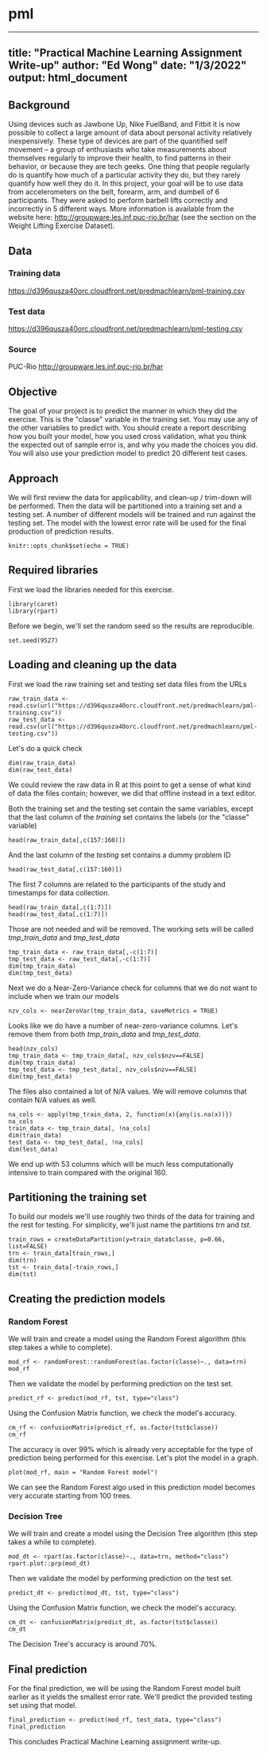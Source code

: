 # pml
---
title: "Practical Machine Learning Assignment Write-up"
author: "Ed Wong"
date: "1/3/2022"
output: html_document
---


## Background

Using devices such as Jawbone Up, Nike FuelBand, and Fitbit it is now possible to collect a large amount of data about personal activity relatively inexpensively. These type of devices are part of the quantified self movement – a group of enthusiasts who take measurements about themselves regularly to improve their health, to find patterns in their behavior, or because they are tech geeks. One thing that people regularly do is quantify how much of a particular activity they do, but they rarely quantify how well they do it. In this project, your goal will be to use data from accelerometers on the belt, forearm, arm, and dumbell of 6 participants. They were asked to perform barbell lifts correctly and incorrectly in 5 different ways. More information is available from the website here: http://groupware.les.inf.puc-rio.br/har (see the section on the Weight Lifting Exercise Dataset). 

## Data 

### Training data 

https://d396qusza40orc.cloudfront.net/predmachlearn/pml-training.csv

### Test data

https://d396qusza40orc.cloudfront.net/predmachlearn/pml-testing.csv

### Source

PUC-Rio http://groupware.les.inf.puc-rio.br/har

## Objective 

The goal of your project is to predict the manner in which they did the exercise. This is the "classe" variable in the training set. You may use any of the other variables to predict with. You should create a report describing how you built your model, how you used cross validation, what you think the expected out of sample error is, and why you made the choices you did. You will also use your prediction model to predict 20 different test cases. 

## Approach

We will first review the data for applicability, and clean-up / trim-down will be performed.  Then the data will be partitioned into a training set and a testing set.  A number of different models will be trained and run against the testing set.  The model with the lowest error rate will be used for the final production of prediction results.


```{r setup, include=FALSE}
knitr::opts_chunk$set(echo = TRUE)
```

## Required libraries

First we load the libraries needed for this exercise.

```{r}
library(caret)
library(rpart)
```

Before we begin, we'll set the random seed so the results are reproducible.

```{r}
set.seed(9527)
```

## Loading and cleaning up the data

First we load the raw training set and testing set data files from the URLs

```{r}
raw_train_data <- read.csv(url("https://d396qusza40orc.cloudfront.net/predmachlearn/pml-training.csv"))
raw_test_data <- read.csv(url("https://d396qusza40orc.cloudfront.net/predmachlearn/pml-testing.csv"))
```

Let's do a quick check

```{r}
dim(raw_train_data)
dim(raw_test_data)
```

We could review the raw data in R at this point to get a sense of what kind of data the files contain; however, we did that offline instead in a text editor.


Both the training set and the testing set contain the same variables, except that the last column of the *training* set contains the labels (or the "classe" variable)

```{r}
head(raw_train_data[,c(157:160)])
```

And the last column of the *testing* set contains a dummy problem ID

```{r}
head(raw_test_data[,c(157:160)])
```

The first 7 columns are related to the participants of the study and timestamps for data collection.  

```{r}
head(raw_train_data[,c(1:7)])
head(raw_test_data[,c(1:7)])
```

Those are not needed and will be removed.  The working sets will be called *tmp_train_data* and *tmp_test_data*

```{r}
tmp_train_data <- raw_train_data[,-c(1:7)]
tmp_test_data <- raw_test_data[,-c(1:7)]
dim(tmp_train_data)
dim(tmp_test_data)
```

Next we do a Near-Zero-Variance check for columns that we do not want to include when we train our models

```{r}
nzv_cols <- nearZeroVar(tmp_train_data, saveMetrics = TRUE)
```

Looks like we do have a number of near-zero-variance columns.  Let's remove them from both *tmp_train_data* and *tmp_test_data*.

```{r}
head(nzv_cols)
tmp_train_data <- tmp_train_data[, nzv_cols$nzv==FALSE]
dim(tmp_train_data)
tmp_test_data <- tmp_test_data[, nzv_cols$nzv==FALSE]
dim(tmp_test_data)
```

The files also contained a lot of N/A values.  We will remove columns that contain N/A values as well.

```{r}
na_cols <- apply(tmp_train_data, 2, function(x){any(is.na(x))})
na_cols
train_data <- tmp_train_data[, !na_cols]
dim(train_data)
test_data <- tmp_test_data[, !na_cols]
dim(test_data)
```

We end up with 53 columns which will be much less computationally intensive to train compared with the original 160.


## Partitioning the training set 

To build our models we'll use roughly two thirds of the data for training and the rest for testing.  For simplicity, we'll just name the partitions *trn* and *tst*.

```{r}
train_rows = createDataPartition(y=train_data$classe, p=0.66, list=FALSE)
trn <- train_data[train_rows,]
dim(trn)
tst <- train_data[-train_rows,]
dim(tst)
```


## Creating the prediction models



### Random Forest

We will train and create a model using the Random Forest algorithm (this step takes a while to complete).

```{r}
mod_rf <- randomForest::randomForest(as.factor(classe)~., data=trn)
mod_rf
```

Then we validate the model by performing prediction on the test set.

```{r}
predict_rf <- predict(mod_rf, tst, type="class")
```

Using the Confusion Matrix function, we check the model's accuracy.

```{r}
cm_rf <- confusionMatrix(predict_rf, as.factor(tst$classe))
cm_rf
```

The accuracy is over 99% which is already very acceptable for the type of prediction being performed for this exercise.  Let's plot the model in a graph.

```{r}
plot(mod_rf, main = "Random Forest model")
```

We can see the Random Forest algo used in this prediction model becomes very accurate starting from 100 trees.


### Decision Tree

We will train and create a model using the Decision Tree algorithm (this step takes a while to complete).

```{r}
mod_dt <- rpart(as.factor(classe)~., data=trn, method="class")
rpart.plot::prp(mod_dt)
```

Then we validate the model by performing prediction on the test set.

```{r}
predict_dt <- predict(mod_dt, tst, type="class")
```

Using the Confusion Matrix function, we check the model's accuracy.

```{r}
cm_dt <- confusionMatrix(predict_dt, as.factor(tst$classe))
cm_dt
```

The Decision Tree's accuracy is around 70%.


## Final prediction

For the final prediction, we will be using the Random Forest model built earlier as it yields the smallest error rate.  We'll predict the provided testing set using that model.

```{r}
final_prediction <- predict(mod_rf, test_data, type="class")
final_prediction
```

This concludes Practical Machine Learning assignment write-up.

